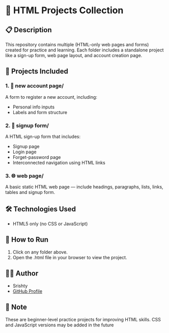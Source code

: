 # 📄 HTML Projects Collection

## 📋 Description
This repository contains multiple (HTML-only web pages and forms) created for practice and learning. Each folder includes a standalone project like a sign-up form, web page layout, and account creation page.

## 📁 Projects Included

### 1. 🧾 new account page/
A form to register a new account, including:
- Personal info inputs
- Labels and form structure

### 2. 🔐 signup form/
A HTML sign-up form that includes: 
- Signup page
- Login page
- Forget-password page
- Interconnected navigation using HTML links 

### 3. 🌐 web page/
A basic static HTML web page — include headings, paragraphs, lists, links, tables and signup form.

## 🛠 Technologies Used
- HTML5 only (no CSS or JavaScript)

## 🚀 How to Run
1. Click on any folder above.
2. Open the .html file in your browser to view the project.

## 🙋‍♀ Author
-  Srishty 
- [GitHub Profile](https://github.com/Srishty-cmd)

## 📌 Note
These are beginner-level practice projects for improving HTML skills. CSS and JavaScript versions may be added in the future
